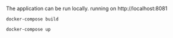 The application can be run locally.
running on http://localhost:8081

```
docker-compose build

docker-compose up
```